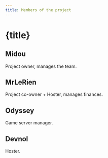 ```yaml
---
title: Members of the project 
---
```

# {title}
## Midou 
Project owner, manages the team.

## MrLeRien
Project co-owner + Hoster, manages finances.

## Odyssey 
Game server manager.

## Devnol
Hoster.

